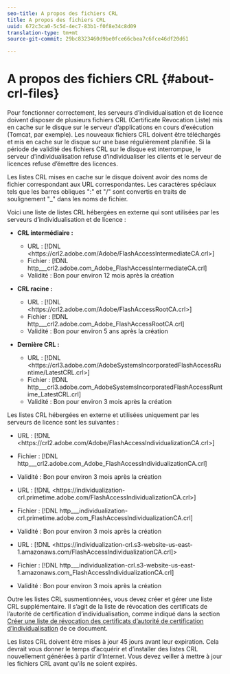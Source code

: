 ```yaml
---
seo-title: A propos des fichiers CRL
title: A propos des fichiers CRL
uuid: 672c3ca0-5c5d-4ec7-83b1-f0f8e34c8d09
translation-type: tm+mt
source-git-commit: 29bc8323460d9be0fce66cbea7c6fce46df20d61

---
```



# A propos des fichiers CRL {#about-crl-files}

Pour fonctionner correctement, les serveurs d’individualisation et de licence doivent disposer de plusieurs fichiers CRL (Certificate Revocation Liste) mis en cache sur le disque sur le serveur d’applications en cours d’exécution (Tomcat, par exemple). Les nouveaux fichiers CRL doivent être téléchargés et mis en cache sur le disque sur une base régulièrement planifiée. Si la période de validité des fichiers CRL sur le disque est interrompue, le serveur d’individualisation refuse d’individualiser les clients et le serveur de licences refuse d’émettre des licences.

Les listes CRL mises en cache sur le disque doivent avoir des noms de fichier correspondant aux URL correspondantes. Les caractères spéciaux tels que les barres obliques &quot;:&quot; et &quot;/&quot; sont convertis en traits de soulignement &quot;_&quot; dans les noms de fichier.

Voici une liste de listes CRL hébergées en externe qui sont utilisées par les serveurs d’individualisation et de licence :

* **CRL intermédiaire :**

   * URL : [!DNL <ht<span></span>tps://crl2.adobe.com/Adobe/FlashAccessIntermediateCA.crl>]
   * Fichier : [!DNL http___crl2.adobe.com_Adobe_FlashAccessIntermediateCA.crl]
   * Validité : Bon pour environ 12 mois après la création

* **CRL racine :**

   * URL : [!DNL <ht<span></span>tps://crl2.adobe.com/Adobe/FlashAccessRootCA.crl>]
   * Fichier : [!DNL http___crl2.adobe.com_Adobe_FlashAccessRootCA.crl]
   * Validité : Bon pour environ 5 ans après la création

* **Dernière CRL :**

   * URL : [!DNL <ht<span></span>tps://crl3.adobe.com/AdobeSystemsIncorporatedFlashAccessRuntime/LatestCRL.crl>]
   * Fichier : [!DNL http___crl3.adobe.com_AdobeSystemsIncorporatedFlashAccessRuntime_LatestCRL.crl]
   * Validité : Bon pour environ 3 mois après la création

Les listes CRL hébergées en externe et utilisées uniquement par les serveurs de licence sont les suivantes :

* URL : [!DNL <ht<span></span>tps://crl2.adobe.com/Adobe/FlashAccessIndividualizationCA.crl>]
* Fichier : [!DNL http___crl2.adobe.com_Adobe_FlashAccessIndividualizationCA.crl]
* Validité : Bon pour environ 3 mois après la création

* URL : [!DNL <ht<span></span>tps://individualization-crl.primetime.adobe.com/FlashAccessIndividualizationCA.crl>]
* Fichier : [!DNL http___individualization-crl.primetime.adobe.com_FlashAccessIndividualizationCA.crl]
* Validité : Bon pour environ 3 mois après la création

* URL : [!DNL <ht<span></span>tps://individualization-crl.s3-website-us-east-1.amazonaws.com/FlashAccessIndividualizationCA.crl]>
* Fichier : [!DNL http___individualization-crl.s3-website-us-east-1.amazonaws.com_FlashAccessIndividualizationCA.crl]
* Validité : Bon pour environ 3 mois après la création

Outre les listes CRL susmentionnées, vous devez créer et gérer une liste CRL supplémentaire. Il s’agit de la liste de révocation des certificats de l’autorité de certification d’individualisation, comme indiqué dans la section [Créer une liste de révocation des certificats d’autorité de certification d’individualisation](../../../on-premises-i15n-server/server-configuration-section/server-properties/create-i15n-ca-crl.md) de ce document.

Les listes CRL doivent être mises à jour 45 jours avant leur expiration. Cela devrait vous donner le temps d’acquérir et d’installer des listes CRL nouvellement générées à partir d’Internet. Vous devez veiller à mettre à jour les fichiers CRL avant qu’ils ne soient expirés.
